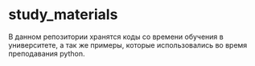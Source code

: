 # study_materials
В данном репозитории хранятся коды со времени обучения в университете, а так же примеры, которые использовались во время преподавания python.
